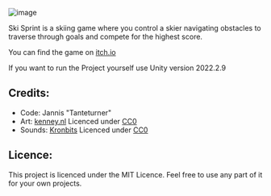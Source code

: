 ![image](https://github.com/Tanteturner/Ski-Sprint/assets/48159529/81d229c6-72ee-44b5-8e12-808bda506097)

Ski Sprint is a skiing game where you control a skier navigating obstacles to traverse through goals and compete for the highest score.

You can find the game on [itch.io](https://tanteturner.itch.io/ski-sprint)

If you want to run the Project yourself use Unity version 2022.2.9

## Credits:
- Code: Jannis "Tanteturner"
- Art: [kenney.nl](https://kenney.nl/assets) Licenced under [CC0](https://creativecommons.org/publicdomain/zero/1.0/)
- Sounds: [Kronbits](https://kronbits.itch.io/freesfx) Licenced under [CC0](https://creativecommons.org/publicdomain/zero/1.0/)

## Licence:
This project is licenced under the MIT Licence. Feel free to use any part of it for your own projects.
